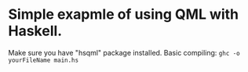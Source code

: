 Simple exapmle of using QML with Haskell. 
========
Make sure you have "hsqml" package installed.
Basic compiling: ```ghc -o yourFileName main.hs```
